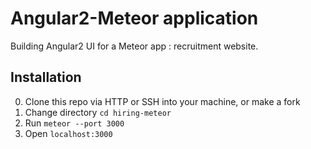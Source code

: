 # Angular2-Meteor application

Building Angular2 UI for a Meteor app : recruitment website.

## Installation

0. Clone this repo via HTTP or SSH into your machine, or make a fork
0. Change directory `cd hiring-meteor`
0. Run `meteor --port 3000`
0. Open `localhost:3000`
